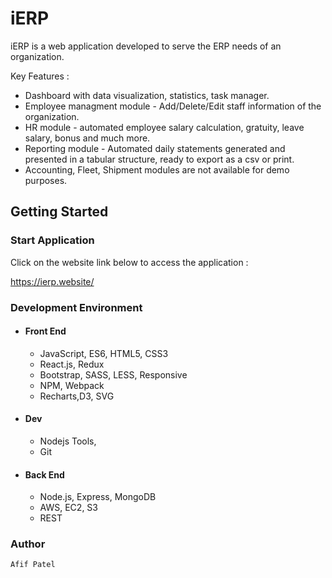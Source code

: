 # iERP

iERP is a web application developed to serve the ERP needs of an organization. 

Key Features :
- Dashboard with data visualization, statistics, task manager.
- Employee managment module - Add/Delete/Edit staff information of the organization.
- HR module - automated employee salary calculation, gratuity, leave salary, bonus and much more. 
- Reporting module - Automated daily statements generated and presented in a tabular structure, ready to export as a csv or print.
- Accounting, Fleet, Shipment modules are not available for demo purposes.

## Getting Started

### Start Application
                                                          
  Click on the website link below to access the application : 
  
  https://ierp.website/

### Development Environment

* #### Front End
	* JavaScript, ES6, HTML5, CSS3
	* React.js, Redux
	* Bootstrap, SASS, LESS, Responsive
	* NPM, Webpack
	* Recharts,D3, SVG

* #### Dev
	* Nodejs Tools,
	* Git
	
* #### Back End
	* Node.js, Express, MongoDB
	* AWS, EC2, S3
	* REST

### Author

    Afif Patel
